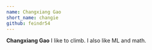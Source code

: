 ```yaml
---
name: Changxiang Gao
short_name: changie
github: feindr54
---
```


**Changxiang Gao** I like to climb. I also like ML and math.
